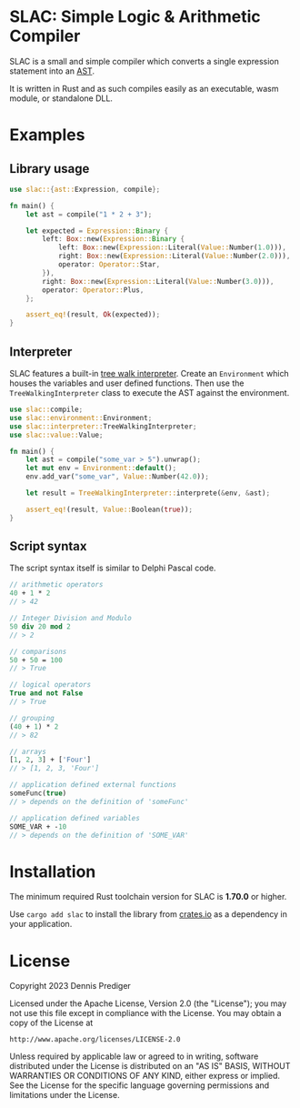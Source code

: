# SLAC: Simple Logic & Arithmetic Compiler

SLAC is a small and simple compiler which converts a single expression statement into an [AST](https://en.wikipedia.org/wiki/Abstract_syntax_tree).

It is written in Rust and as such compiles easily as an executable, wasm module, or standalone DLL.

# Examples

## Library usage

```rust
use slac::{ast::Expression, compile};

fn main() {
    let ast = compile("1 * 2 + 3");

    let expected = Expression::Binary {
        left: Box::new(Expression::Binary {
            left: Box::new(Expression::Literal(Value::Number(1.0))),
            right: Box::new(Expression::Literal(Value::Number(2.0))),
            operator: Operator::Star,
        }),
        right: Box::new(Expression::Literal(Value::Number(3.0))),
        operator: Operator::Plus,
    };

    assert_eq!(result, Ok(expected));
}
```

## Interpreter

SLAC features a built-in [tree walk interpreter](https://en.wikipedia.org/wiki/Interpreter_(computing)#Abstract_syntax_tree_interpreters).
Create an `Environment` which houses the variables and user defined functions. Then use the `TreeWalkingInterpreter` class to execute the AST against the environment.

```rust
use slac::compile;
use slac::environment::Environment;
use slac::interpreter::TreeWalkingInterpreter;
use slac::value::Value;

fn main() {
    let ast = compile("some_var > 5").unwrap();
    let mut env = Environment::default();
    env.add_var("some_var", Value::Number(42.0));

    let result = TreeWalkingInterpreter::interprete(&env, &ast);

    assert_eq!(result, Value::Boolean(true));
}
```

## Script syntax

The script syntax itself is similar to Delphi Pascal code.

```pascal
// arithmetic operators
40 + 1 * 2
// > 42

// Integer Division and Modulo
50 div 20 mod 2
// > 2

// comparisons
50 + 50 = 100
// > True

// logical operators
True and not False
// > True

// grouping
(40 + 1) * 2
// > 82

// arrays
[1, 2, 3] + ['Four']
// > [1, 2, 3, 'Four']

// application defined external functions
someFunc(true)
// > depends on the definition of 'someFunc'

// application defined variables
SOME_VAR + -10
// > depends on the definition of 'SOME_VAR'

```

# Installation

The minimum required Rust toolchain version for SLAC is **1.70.0** or higher. 

Use `cargo add slac` to install the library from [crates.io](https://crates.io/crates/slac) as a dependency in your application.

# License

Copyright 2023 Dennis Prediger

Licensed under the Apache License, Version 2.0 (the "License");
you may not use this file except in compliance with the License.
You may obtain a copy of the License at

    http://www.apache.org/licenses/LICENSE-2.0

Unless required by applicable law or agreed to in writing, software
distributed under the License is distributed on an "AS IS" BASIS,
WITHOUT WARRANTIES OR CONDITIONS OF ANY KIND, either express or implied.
See the License for the specific language governing permissions and
limitations under the License.